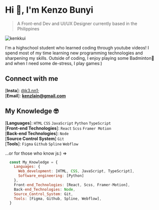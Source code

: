 
# Hi 👋, I'm Kenzo Bunyi
> A Front-end Dev and UI/UX Designer currently based in the Philippines
<p align="left"> <img src="https://komarev.com/ghpvc/?username=kenkkui&label=Profile%20views&color=e7b8ea&style=flat" alt="kenkkui" /> </p>
<p>I'm a highschool student who learned coding through youtube videos! I spend most of my time learning new programming technologies and sharpening my skills. Outside of coding, I enjoy playing some Badminton🏸 and when I need some de-stress, I play games:)</p>

## Connect with me
[**Insta**]: [@k3.nn1](https://www.instagram.com/k3.nn1/); <br/>
[**Email**]: **kenzlain@gmail.com**
<br />

## My Knowledge 🤓
[**Languages**]: ` HTML ` ` CSS ` ` JavaScript ` ` Python ` ` TypeScript ` <br />
[**Front-end Technologies**]: ` React ` `Scss` `Framer Motion` <br />
[**Back-end Technologies**]: ` Node ` <br />
[**Source Control System**] ` Git ` <br />
[**Tools**]: ` Figma ` ` Github ` `Spline` `Webflow` <br />

...or for those who know js:) =>
```js
  const My_Knowledge = {
    Languages: {
      Web_development: [HTML, CSS, JavaScript, TypeScript],
      Software_engineering: [Python]
    },
    Front-end_Technologies: [React, Scss, Framer-Motion],
    Back-end_Technologies: Node,
    Source_Control_System: Git,
    Tools: [Figma, Github, Spline, Webflow],
  }
```
  
  


